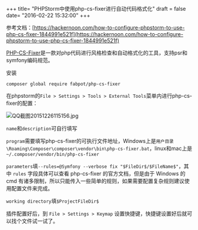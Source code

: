 +++
title= "PHPStorm中使用php-cs-fixer进行自动代码格式化"
draft = false
date= "2016-02-22 15:32:00"
+++

参考文档：[https://hackernoon.com/how-to-configure-phpstorm-to-use-php-cs-fixer-1844991e521f](https://hackernoon.com/how-to-configure-phpstorm-to-use-php-cs-fixer-1844991e521f)

[PHP-CS-Fixer](https://github.com/FriendsOfPHP/PHP-CS-Fixer)是一款对php代码进行风格检查和自动格式化的工具，支持psr和symfony编码规范。

安装

```shell
composer global require fabpot/php-cs-fixer
```

在phpstorm的`File > Settings > Tools > External Tools`菜单内进行php-cs-fixer的配置：

![QQ截图20151226115156.jpg](https://ooo.0o0.ooo/2015/12/25/567e0f1881501.jpg)

`name`和`description`可自行填写

`program`需要填写php-cs-fixer的可执行文件地址，Windows上是`用户目录\Roaming\Composer\composer\vendor\bin\php-cs-fixer.bat`，linux和mac上是`~/.composer/vendor/bin/php-cs-fixer`

`parameters`填`--rules=@Symfony --verbose fix "$FileDir$/$FileName$"`，其中 `rules` 字段具体可以查看 php-cs-fixer 的官方文档，但是由于 Windows 的 cmd 有诸多限制，所以只能传入一些简单的规则，如果需要配置复杂规则建议使用配置文件来完成。

`working directory`填`$ProjectFileDir$`

插件配置好后，到 `File > Settings > Keymap` 设置快捷键，快捷键设置好后就可以找个文件试一试了。

